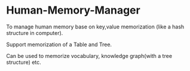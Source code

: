 # Human-Memory-Manager

To manage human memory base on key,value memorization (like a hash structure in computer).

Support memorization of a Table and Tree.

Can be used to memorize vocabulary, knowledge graph(with a tree structure) etc.

